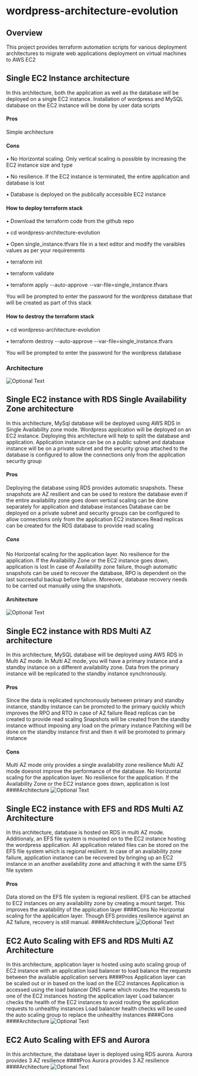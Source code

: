 # wordpress-architecture-evolution
## Overview
This project provides terraform automation scripts for various deployment architectures to migrate web applications deployment on virtual machines to AWS EC2

## Single EC2 Instance architecture
In this architecture, both the application as well as the database will be deployed on a single EC2 instance. Installation of wordpress and MySQL database  on the EC2 instance will be done by user data scripts
#### Pros
Simple architecture 
#### Cons
• No Horizontal scaling. Only vertical scaling is possible by increasing the EC2 instance size and type

• No resilience. If the EC2 instance is terminated, the entire application and database is lost

• Database is deployed on the publically accessible EC2 instance

#### How to deploy terraform stack
•	Download the terraform code from the github repo

•	cd wordpress-architecture-evolution

• Open single_instance.tfvars file in a text editor and modify the varaibles values as per your requirements

•	terraform init

•	terraform validate

•	terraform apply --auto-approve --var-file=single_instance.tfvars

You will be prompted to enter the password for the wordpress database that will be created as part of this stack

#### How to destroy the terraform stack
•	cd wordpress-architecture-evolution

•	terraform destroy --auto-approve --var-file=single_instance.tfvars

You will be prompted to enter the password for the wordpress database

### Architecture
![Optional Text](../main/images/Wordpress_ec2_single_instance.png) 


## Single EC2 instance with RDS Single Availability Zone architecture
In this architecture, MySql database will be deployed using AWS RDS in Single Availability zone mode. Wordpress application will be deployed on an EC2 instance.
Deploying this architecture will help to split the database and application. Application instance can be on a public subnet and database instance will be on a private subnet and the security group attached to the database is configured to allow the connections only from the application security group
#### Pros
Deploying the database using RDS provides automatic snapshots. These snapshots are AZ resilient and can be used to restore the database even if the entire availability zone goes down
vertical scaling can be done separately for application and database instances
Database can be deployed on a private subnet and security groups can be configured to allow connections only from the application EC2 instances
Read replicas can be created for the RDS database to provide read scaling
##### Cons
No Horizontal scaling for the application layer. 
No resilience for the application. If the Availability Zone or the EC2 instance goes down, application is lost
In case of Availability zone failure, though automatic snapshots can be used to recover the database, RPO is dependent on the last successful backup before failure. Moreover, database recovery needs to be carried out manually using the snapshots.
#### Architecture
![Optional Text](../main/images/Wordpress_ec2_rds_singleaz.png)


## Single EC2 instance with RDS Multi AZ architecture
In this architecture, MySQL database will be deployed using AWS RDS in Multi AZ mode. In Multi AZ mode, you will have a primary instance and a standby instance on a different availability zone. Data from the primary instance will be replicated to the standby instance synchronously. 
#### Pros
Since the data is replicated synchronously between primary and standby instance, standby instance can be promoted to the primary quickly which improves the RPO and RTO in case of AZ failure
Read replicas can be created to provide read scaling
Snapshots will be created from the standby instance without imposing any load on the primary instance
Patching will be done on the standby instance first and then it will be promoted to primary instance
#### Cons
Multi AZ mode only provides a single availability zone resilience
Multi AZ mode doesnot improve the performance of the database. 
No Horizontal scaling for the application layer. 
No resilience for the application. If the Availability Zone or the EC2 instance goes down, application is lost
####Architecture
![Optional Text](../main/images/Wordpress_ec2_rds_multiaz.png)


## Single EC2 instance with EFS and RDS Multi AZ Architecture
In this architecture, database is hosted on RDS in multi AZ mode. Additionaly, an EFS file system is mounted on to the EC2 instance hosting the wordpress application. All application related files can be stored on the EFS file system which is regional resilient. In case of an availability zone failure, application instance can be recovered by bringing up an EC2 instance in an another availability zone and attaching it with the same EFS file system
#### Pros
Data stored on the EFS file system is regional resilient. EFS can be attached to EC2 instances on any availability zone by creating a mount target. This improves the availability of the application layer
####Cons
No Horizontal scaling for the application layer.
Though EFS provides resilience against an AZ failure, recovery is still manual.
####Architecture
![Optional Text](../main/images/Wordpress_ec2_EFS_rds_multiaz.png)


## EC2 Auto Scaling with EFS and RDS Multi AZ Architecture
In this architecture, application layer is hosted using auto scaling group of EC2 instance with an application load balancer to load balance the requests between the available application servers
####Pros
Application layer can be scaled out or in based on the load on the EC2 instances
Application is accessed using the load balancer DNS name which routes the requests to one of the EC2 instances hosting the application layer
Load balancer checks the health of the EC2 instances to avoid routing the application requests to unhealthy instances
Load balancer health checks will be used the auto scaling group to replace the unhealthy instances
####Cons
####Architecture
![Optional Text](../main/images/Wordpress_autoscaling_rds_multiaz.png)

## EC2 Auto Scaling with EFS and Aurora
In this architecture, the database layer is deployed using RDS aurora. Aurora provides 3 AZ resilience
####Pros
Aurora provides 3 AZ resilience
####Architecture
![Optional Text](../main/images/Wordpress_autoscaling_aurora.png)

